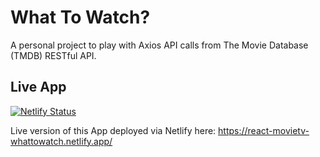 # What To Watch?

A personal project to play with Axios API calls from The Movie Database (TMDB) RESTful API.

## Live App

[![Netlify Status](https://api.netlify.com/api/v1/badges/db36c348-1f0c-416d-857a-908cc36bc1cf/deploy-status)](https://app.netlify.com/sites/react-movietv-whattowatch/deploys)

Live version of this App deployed via Netlify here: https://react-movietv-whattowatch.netlify.app/

